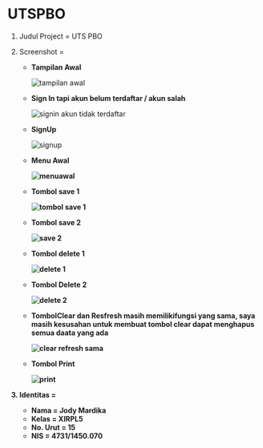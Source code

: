 # UTSPBO

1. Judul Project = UTS PBO

2. Screenshot    = 

    * <b> Tampilan Awal</b>
    
      ![tampilan awal](https://cloud.githubusercontent.com/assets/22114252/24038103/a5956430-0b32-11e7-83e0-c212dad602e9.PNG)
      
    * <b> Sign In tapi akun belum terdaftar / akun salah </b>
    
      ![signin akun tidak terdaftar](https://cloud.githubusercontent.com/assets/22114252/24038102/a58fcb10-0b32-11e7-97af-7b81e83af9a4.PNG)
    
    * <b> SignUp </b>
      
      ![signup](https://cloud.githubusercontent.com/assets/22114252/24038104/a59537da-0b32-11e7-85a5-b2a443aec42d.PNG) <b>
      
    * <b> Menu Awal </b>
    
      ![menuawal](https://cloud.githubusercontent.com/assets/22114252/24038105/a5962bea-0b32-11e7-9de9-b4b18f082c10.PNG)
      
    * <b> Tombol save 1 </b>
    
      ![tombol save 1](https://cloud.githubusercontent.com/assets/22114252/24038106/a59cad1c-0b32-11e7-852c-9b1006621896.PNG)
      
    * <b> Tombol save 2 </b>
     
      ![save 2](https://cloud.githubusercontent.com/assets/22114252/24038108/a5c7044a-0b32-11e7-86d3-85416547d1ef.PNG)
      
    * <b> Tombol delete 1 </b>
    
       ![delete 1](https://cloud.githubusercontent.com/assets/22114252/24038109/a5c8e8aa-0b32-11e7-8aaf-6e707f47b88b.PNG)
       
    * <b> Tombol Delete 2 </b>
    
       ![delete 2](https://cloud.githubusercontent.com/assets/22114252/24038110/a5cfd610-0b32-11e7-9529-ecd45bc1eb40.PNG)
       
    * <b> TombolClear dan Resfresh masih memilikifungsi yang sama, saya masih kesusahan untuk membuat tombol clear dapat menghapus semua daata yang ada </b>
    
       ![clear refresh sama](https://cloud.githubusercontent.com/assets/22114252/24038111/a5d7cde8-0b32-11e7-9a1f-f111535feee1.PNG)
       
    * <b> Tombol Print </b>
       
       ![print](https://cloud.githubusercontent.com/assets/22114252/24038101/a58d0ede-0b32-11e7-9fda-f6553d612eb1.PNG)
        
3. Identitas     = 
    
    * Nama = Jody Mardika
    * Kelas = XIRPL5
    * No. Urut = 15
    * NIS = 4731/1450.070
